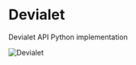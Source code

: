 # Devialet
Devialet API Python implementation

![Devialet](https://user-images.githubusercontent.com/47930023/151974074-744439f0-ceb3-47ea-bc4e-234a44e46831.png)
